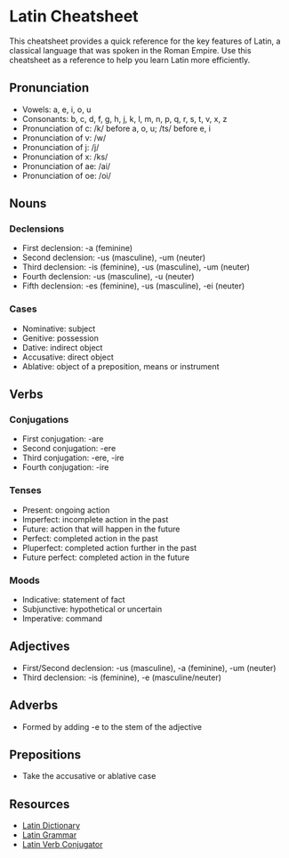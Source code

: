 # Latin Cheatsheet

This cheatsheet provides a quick reference for the key features of Latin, a classical language that was spoken in the Roman Empire. Use this cheatsheet as a reference to help you learn Latin more efficiently.

## Pronunciation
- Vowels: a, e, i, o, u
- Consonants: b, c, d, f, g, h, j, k, l, m, n, p, q, r, s, t, v, x, z
- Pronunciation of c: /k/ before a, o, u; /ts/ before e, i
- Pronunciation of v: /w/
- Pronunciation of j: /j/
- Pronunciation of x: /ks/
- Pronunciation of ae: /ai/
- Pronunciation of oe: /oi/

## Nouns
### Declensions
- First declension: -a (feminine)
- Second declension: -us (masculine), -um (neuter)
- Third declension: -is (feminine), -us (masculine), -um (neuter)
- Fourth declension: -us (masculine), -u (neuter)
- Fifth declension: -es (feminine), -us (masculine), -ei (neuter)

### Cases
- Nominative: subject
- Genitive: possession
- Dative: indirect object
- Accusative: direct object
- Ablative: object of a preposition, means or instrument

## Verbs
### Conjugations
- First conjugation: -are
- Second conjugation: -ere
- Third conjugation: -ere, -ire
- Fourth conjugation: -ire

### Tenses
- Present: ongoing action
- Imperfect: incomplete action in the past
- Future: action that will happen in the future
- Perfect: completed action in the past
- Pluperfect: completed action further in the past
- Future perfect: completed action in the future

### Moods
- Indicative: statement of fact
- Subjunctive: hypothetical or uncertain
- Imperative: command

## Adjectives
- First/Second declension: -us (masculine), -a (feminine), -um (neuter)
- Third declension: -is (feminine), -e (masculine/neuter)

## Adverbs
- Formed by adding -e to the stem of the adjective

## Prepositions
- Take the accusative or ablative case

## Resources
- [Latin Dictionary](https://www.online-latin-dictionary.com/)
- [Latin Grammar](https://www.thoughtco.com/latin-grammar-rules-117718)
- [Latin Verb Conjugator](https://latinverb.apphb.com/)